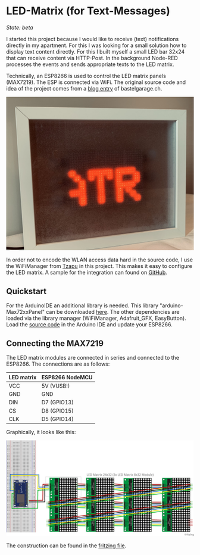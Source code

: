 # LED-Matrix (for Text-Messages)

_State: beta_

I started this project because I would like to receive (text) notifications directly in my apartment. For this I was looking for a small solution how to display text content directly. For this I built myself a small LED bar 32x24 that can receive content via HTTP-Post. In the background Node-RED processes the events and sends appropriate texts to the LED matrix.

Technically, an ESP8266 is used to control the LED matrix panels (MAX7219). The ESP is connected via WiFi. The original source code and idea of the project comes from a [blog entry][1] of bastelgarage.ch.

![LED matrix][image-1]

In order not to encode the WLAN access data hard in the source code, I use the WiFiManager from [Tzapu][2] in this project. This makes it easy to configure the LED matrix. A sample for the integration can found on [GitHub][3].

## Quickstart

For the ArduinoIDE an additional library is needed. This library "arduino-Max72xxPanel" can be downloaded [here][4]. The other dependencies are loaded via the library manager (WiFiManager, Adafruit_GFX, EasyButton). 
Load the [source code][5] in the Arduino IDE and update your ESP8266. 

## Connecting the MAX7219

The LED matrix modules are connected in series and connected to the ESP8266.
The connections are as follows:

| LED matrix  | ESP8266 NodeMCU  |
| ----------- | ---------------- |
| VCC         | 5V (VUSB!)       | 
| GND         | GND              |
| DIN         | D7 (GPIO13)      |
| CS          | D8 (GPIO15)      |
| CLK         | D5 (GPIO14)      |

Graphically, it looks like this:

![Plug-in board][image-2]

The construction can be found in the [fritzing file][6].

[1]:	https://www.bastelgarage.ch/index.php?route=extension/d_blog_module/post&post_id=6
[2]:	https://github.com/tzapu/WiFiManager
[3]:	https://github.com/tzapu/WiFiManager/blob/master/examples/AutoConnect/AutoConnect.ino
[4]:	https://github.com/markruys/arduino-Max72xxPanel 
[5]:	led-matrix.ino
[6]:	doc/led-matrix.fzz "Fritzing file for the LED-Matrix"

[image-1]:	doc/led-matrix.jpg "LED matrix"
[image-2]:	doc/led-matrix_plug-in_board.png "Plug-in board"
